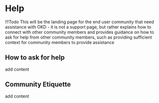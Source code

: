 # Help

!!!Todo
    This will be the landing page for the end user community that need assistance with OKD - it is not a support page, but rather explains how to connect with other community members and provides guidance on how to ask for help from other community members, such as providing sufficient context for community members to provide assistance

## How to ask for help

add content

## Community Etiquette

add content
